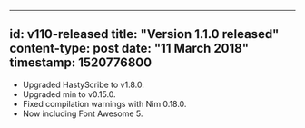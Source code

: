 -----
id: v110-released
title: "Version 1.1.0 released"
content-type: post
date: "11 March 2018"
timestamp: 1520776800
-----

* Upgraded HastyScribe to v1.8.0.
* Upgraded min to v0.15.0.
* Fixed compilation warnings with Nim 0.18.0.
* Now including Font Awesome 5.
